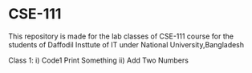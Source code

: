 # CSE-111
This repository is made for the lab classes of CSE-111 course for the students of Daffodil Insttute of IT under National University,Bangladesh

Class 1:
 i) Code1 Print Something
 ii) Add Two Numbers
 
